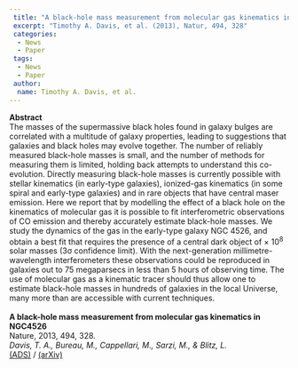 ```yaml
---
 title: "A black-hole mass measurement from molecular gas kinematics in NGC4526"
 excerpt: "Timothy A. Davis, et al. (2013), Natur, 494, 328"
 categories:
  - News
  - Paper
 tags:
  - News
  - Paper
 author:
  name: Timothy A. Davis, et al.
---
```


<b>Abstract</b><br>
The masses of the supermassive black holes found in galaxy bulges are correlated with a multitude of galaxy properties, leading to suggestions that galaxies and black holes may evolve together. The number of reliably measured black-hole masses is small, and the number of methods for measuring them is limited, holding back attempts to understand this co-evolution. Directly measuring black-hole masses is currently possible with stellar kinematics (in early-type galaxies), ionized-gas kinematics (in some spiral and early-type galaxies) and in rare objects that have central maser emission. Here we report that by modelling the effect of a black hole on the kinematics of molecular gas it is possible to fit interferometric observations of CO emission and thereby accurately estimate black-hole masses. We study the dynamics of the gas in the early-type galaxy NGC 4526, and obtain a best fit that requires the presence of a central dark object of × 10<SUP>8</SUP> solar masses (3σ confidence limit). With the next-generation millimetre-wavelength interferometers these observations could be reproduced in galaxies out to 75 megaparsecs in less than 5 hours of observing time. The use of molecular gas as a kinematic tracer should thus allow one to estimate black-hole masses in hundreds of galaxies in the local Universe, many more than are accessible with current techniques.<br>
<br>
<b>A black-hole mass measurement from molecular gas kinematics in NGC4526</b><br>
Nature, 2013, 494, 328.<br>
<i>Davis, T. A., Bureau, M., Cappellari, M., Sarzi, M., & Blitz, L.</i><br>
<a href="https://ui.adsabs.harvard.edu/abs/2013Natur.494..328D">(ADS)</a> / <a href="https://arxiv.org/abs/1301.7184">(arXiv)</a>